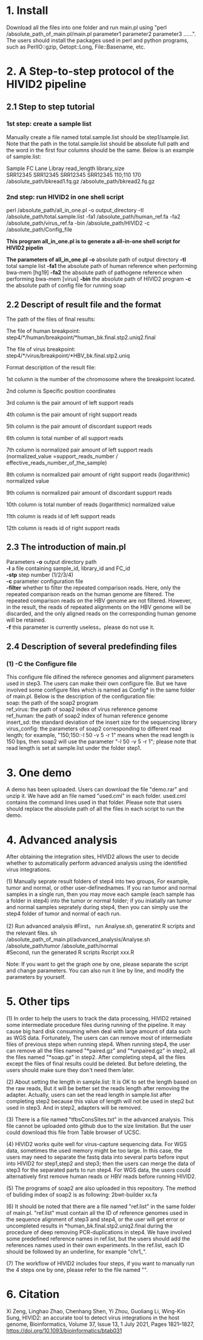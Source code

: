 # 1. Install
Download all the files into one folder and run main.pl using "perl /absolute_path_of_main.pl/main.pl parameter1 parameter2 parameter3 ......".
The users should install the packages used in perl and python programs, such as PerlIO::gzip, Getopt::Long, File::Basename, etc.

# 2. A Step-to-step protocol of the HIVID2 pipeline 

## 2.1 Step to step tutorial

### 1st step: create a sample list

Manually create a file named total.sample.list should be step1/sample.list. Note that the path in the total.sample.list should be absolute full path and the word in the first four columns should be the same. Below is an example of sample.list:

Sample  FC  Lane  Libray  read_length library_size  
SRR12345  SRR12345  SRR12345  SRR12345  110;110 170 /absolute_path/bkread1.fq.gz /absolute_path/bkread2.fq.gz

### 2nd step: run HIVID2 in one shell script
perl /absolute_path/all_in_one.pl -o output_directory -tl /absolute_path/total.sample.list -fa1 /absolute_path/human_ref.fa -fa2 /absolute_path/virus_ref.fa -bin /absolute_path/HIVID2 -c /absolute_path/Config_file

**This program all_in_one.pl is to generate a all-in-one shell script for HIVID2 pipelin**

**The parameters of all_in_one.pl**
                    **-o**              <str>           absolute path of output directory 
                    **-tl**             <str>           total sample list 
                    **-fa1**            <str>           the absolute path of human reference when performing bwa-mem [hg19] 
                    **-fa2**            <str>           the absolute path of pathogene reference when performing bwa-mem [virus] 
                    **-bin**            <str>           the absolute path of HIVID2 program 
                    **-c**              <str>           the absolute path of config file for running soap 


## 2.2 Descript of result file and the format

The path of the files of final results:

The file of human breakpoint: step4/*/human/breakpoint/*human_bk.final.stp2.uniq2.final

The file of virus breakpoint: step4/*/virus/breakpoint/*HBV_bk.final.stp2.uniq

Format description of the result file:

1st column is the number of the chromosome where the breakpoint located.

2nd column is Specific position coordinates

3rd column is the pair amount of left support reads

4th column is the pair amount of right support reads

5th column is the pair amount of discordant support reads

6th column is total number of all support reads

7th column is normalized pair amount of left support reads (normalized_value =support_reads_number / effective_reads_number_of_the_sample)

8th column is normalized pair amount of right support reads (logarithmic) normalized value

9th column is normalized pair amount of discordant support reads

10th column is total number of reads (logarithmic) normalized value

11th column is reads id of left support reads

12th column is reads id of right support reads

## 2.3 The introduction of main.pl
Parameters
**-o**	   output directory path  
**-l**	   a file containing sample_id, library_id and FC_id  
**-stp**   step number (1/2/3/4)  
**-c**	   parameter configuration file  
**-filter**	   whether to filter the repeated comparison reads. Here, only the repeated comparison reads on the human genome are filtered. The repeated comparison reads on the HBV genome are not filtered. However, in the result, the reads of repeated alignments on the HBV genome will be discarded, and the only aligned reads on the corresponding human genome will be retained.  
**-f**     this parameter is currently useless，please do not use it.

## 2.4 Description of several predefinding files
### (1) -C   the Configure file
This configure file difined the referece genomes and alignment parameters used in step3. The users can make their own configure file. But we have involved some configure files which is named as Config* in the same folder of main.pl. Below is the description of the configuration file:  
soap: the path of the soap2 program  
ref_virus: the path of soap2 index of virus reference genome  
ref_human: the path of soap2 index of human reference genome  
insert_sd: the standard deviation of the insert size for the sequencing library  
virus_config: the parameters of soap2 corresponding to different read length; for example, "150;150:-l 50 -v 5 -r 1" means when the read length is 150 bps, then soap2 will use the parameter "-l 50 -v 5 -r 1"; please note that read length is set at sample.list under the folder step1.

# 3. One demo
A demo has been uploaded. Users can download the file "demo.rar" and unzip it. We have add an file named "used.cml" in each folder. used.cml contains the command lines used in that folder. Please note that users should replace the absolute path of all the files in each script to run the demo. 

# 4. Advanced analysis

After obtaining the integration sites, HIVID2 allows the user to decide whether to automatically perform advanced analysis using the identified virus integrations. 

(1)	Manually seprate result folders of step4 into two groups, For example, tumor and normal, or other user-definednames. If you ran tumor and normal samples in a single run, then you may move each sample (each sample has a folder in step4) into the tumor or normal folder; if you iniatially ran tumor and normal samples seprately during step4, then you can simply use the step4 folder of tumor and normal of each run.

(2)	Run advanced analysis
#First， run Analyse.sh, generatint R scripts and the relevant files.
sh /absolute_path_of_main.pl/advanced_analysis/Analyse.sh /absolute_path/tumor /absolute_path/normal        
#Second, run the generated R scripts
Rscript xxx.R

Note: If you want to get the graph one by one, please separate the script and change parameters. You can also run it line by line, and modify the parameters by yourself. 

# 5. Other tips
(1) In order to help the users to track the data processing, HIVID2 retained some intermediate procedure files during running of the pipeline. It may cause big hard disk consuming when deal with large amount of data such as WGS data. Fortunately, The users can can remove most of intermediate files of previous steps when running step4. When running step4, the user can remove all the files named "*paired.gz" and "*unpaired.gz" in step2, all the files named "*soap.gz" in step2. After completing step4, all the files except the files of final results could be deleted. But before deleting, the users should make sure they don't need them later.

(2) About setting the length in sample.list: It is OK to set the length based on the raw reads, But it will be better set the reads length after removing the adapter. Actually, users can set the read length in sample.list after completing step2 because this value of length will not be used in step2 but used in step3. And in step2, adapters will be removed.

(3) There is a file named "tfbsConsSites.txt" in the advanced analysis. This file cannot be uploaded onto github due to the size limitation. But the user could download this file from Table browser of UCSC.

(4) HIVID2 works quite well for virus-capture sequencing data. For WGS data, sometimes the used memory might be too large. In this case, the users may need to separate the fastq data into several parts before input into HIVID2 for step1,step2 and step3; then the users can merge the data of step3 for the separated parts to run step4. For WGS data, the users could alternatively first remove human reads or HBV reads before running HIVID2. 

(5) The programs of soap2 are also uploaded in this repository. The method of buliding index of soap2 is as following:
    2bwt-builder xx.fa
 
(6) It should be noted that there are a file named "ref.list" in the same folder of main.pl. "ref.list" must contain all the ID of reference genomes used in the sequence alignment of step3 and step4, or the user will get error or uncompleted results in *human_bk.final.stp2.uniq2.final during the procedure of deep removing PCR-duplications in step4. We have involved some predefined reference names in ref.list, but the users should add the references names used in their own experiments. In the ref.list, each ID should be followed by an underline, for example "chr1_".

(7) The workflow of HIVID2 includes four steps, if you want to manually run the 4 steps one by one, please refer to the file named "".

# 6. Citation
Xi Zeng, Linghao Zhao, Chenhang Shen, Yi Zhou, Guoliang Li, Wing-Kin Sung, HIVID2: an accurate tool to detect virus integrations in the host genome, Bioinformatics, Volume 37, Issue 13, 1 July 2021, Pages 1821–1827, https://doi.org/10.1093/bioinformatics/btab031
